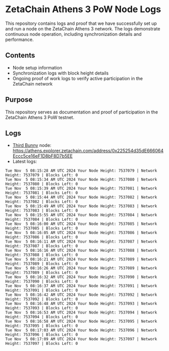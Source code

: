 # ZetaChain Athens 3 PoW Node Logs
This repository contains logs and proof that we have successfully set up and run a node on the ZetaChain Athens 3 network. The logs demonstrate continuous node operation, including synchronization details and performance.

## Contents
- Node setup information
- Synchronization logs with block height details
- Ongoing proof of work logs to verify active participation in the ZetaChain network

## Purpose
This repository serves as documentation and proof of participation in the ZetaChain Athens 3 PoW testnet.

## Logs

- [Third Bunny](https://thirdbunny.xyz/) node: https://athens.explorer.zetachain.com/address/0x225254d35dE666064Eccc5ce16eF1D8bF8D7b5EE
- Latest logs:
```
Tue Nov  5 08:15:28 AM UTC 2024 Your Node Height: 7537079 | Network Height: 7537079 | Blocks Left: 0
Tue Nov  5 08:15:34 AM UTC 2024 Your Node Height: 7537080 | Network Height: 7537080 | Blocks Left: 0
Tue Nov  5 08:15:39 AM UTC 2024 Your Node Height: 7537081 | Network Height: 7537081 | Blocks Left: 0
Tue Nov  5 08:15:44 AM UTC 2024 Your Node Height: 7537082 | Network Height: 7537082 | Blocks Left: 0
Tue Nov  5 08:15:49 AM UTC 2024 Your Node Height: 7537083 | Network Height: 7537083 | Blocks Left: 0
Tue Nov  5 08:15:55 AM UTC 2024 Your Node Height: 7537084 | Network Height: 7537084 | Blocks Left: 0
Tue Nov  5 08:16:00 AM UTC 2024 Your Node Height: 7537085 | Network Height: 7537085 | Blocks Left: 0
Tue Nov  5 08:16:05 AM UTC 2024 Your Node Height: 7537086 | Network Height: 7537086 | Blocks Left: 0
Tue Nov  5 08:16:11 AM UTC 2024 Your Node Height: 7537087 | Network Height: 7537087 | Blocks Left: 0
Tue Nov  5 08:16:16 AM UTC 2024 Your Node Height: 7537088 | Network Height: 7537088 | Blocks Left: 0
Tue Nov  5 08:16:21 AM UTC 2024 Your Node Height: 7537089 | Network Height: 7537089 | Blocks Left: 0
Tue Nov  5 08:16:26 AM UTC 2024 Your Node Height: 7537089 | Network Height: 7537089 | Blocks Left: 0
Tue Nov  5 08:16:32 AM UTC 2024 Your Node Height: 7537090 | Network Height: 7537090 | Blocks Left: 0
Tue Nov  5 08:16:37 AM UTC 2024 Your Node Height: 7537091 | Network Height: 7537091 | Blocks Left: 0
Tue Nov  5 08:16:42 AM UTC 2024 Your Node Height: 7537092 | Network Height: 7537092 | Blocks Left: 0
Tue Nov  5 08:16:48 AM UTC 2024 Your Node Height: 7537093 | Network Height: 7537093 | Blocks Left: 0
Tue Nov  5 08:16:53 AM UTC 2024 Your Node Height: 7537094 | Network Height: 7537094 | Blocks Left: 0
Tue Nov  5 08:16:58 AM UTC 2024 Your Node Height: 7537095 | Network Height: 7537095 | Blocks Left: 0
Tue Nov  5 08:17:03 AM UTC 2024 Your Node Height: 7537096 | Network Height: 7537096 | Blocks Left: 0
Tue Nov  5 08:17:09 AM UTC 2024 Your Node Height: 7537097 | Network Height: 7537097 | Blocks Left: 0
```
